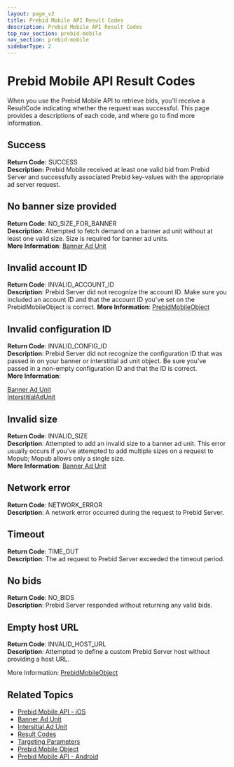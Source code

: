 ```yaml
---
layout: page_v2
title: Prebid Mobile API Result Codes
description: Prebid Mobile API Result Codes
top_nav_section: prebid-mobile
nav_section: prebid-mobile
sidebarType: 2
---
```


# Prebid Mobile API Result Codes 

When you use the Prebid Mobile API to retrieve bids, you'll receive a ResultCode indicating whether the request was successful. This page provides a descriptions of each code, and where go to find more information. 

## Success 

**Return Code:** SUCCESS   
**Description:** Prebid Mobile received at least one valid bid from Prebid Server and successfully associated Prebid key-values with the appropriate ad server request. 

## No banner size provided 

**Return Code**: NO_SIZE_FOR_BANNER  
**Description**: Attempted to fetch demand on a banner ad unit without at least one valid size. Size is required for banner ad units.  
**More Information**: [Banner Ad Unit]({{site.baseurl}}/prebid-mobile/pbm-api/ios/pbm-bannerad-ios.html) 

## Invalid account ID 

**Return Code**: INVALID_ACCOUNT_ID \
**Description**: Prebid Server did not recognize the account ID. Make sure you included an account ID and that the account ID you've set on the PrebidMobileObject is correct. 
**More Information**: [PrebidMobileObject]() 

## Invalid configuration ID 

**Return Code**: INVALID_CONFIG_ID  
**Description**: Prebid Server did not recognize the configuration ID that was passed in on your banner or interstitial ad unit object. Be sure you've passed in a non-empty configuration ID and that the ID is correct.  
**More Information**: 

  [Banner Ad Unit]({{site.baseurl}}/prebid-mobile/pbm-api/ios/pbm-bannerad-ios.html)  
  [InterstitialAdUnit]() 

## Invalid size 

**Return Code**: INVALID_SIZE  
**Description**: Attempted to add an invalid size to a banner ad unit. This error usually occurs if you've attempted to add multiple sizes on a request to Mopub; Mopub allows only a single size.  
**More Information**: [Banner Ad Unit]({{site.baseurl}}/prebid-mobile/pbm-api/ios/pbm-bannerad-ios.html)

## Network error 

**Return Code**: NETWORK_ERROR  
**Description**: A network error occurred during the request to Prebid Server. 

## Timeout 

**Return Code**: TIME_OUT   
**Description**: The ad request to Prebid Server exceeded the timeout period. 

## No bids 

**Return Code**: NO_BIDS   
**Description**: Prebid Server responded without returning any valid bids. 

## Empty host URL 

**Return Code**: INVALID_HOST_URL   
**Description**: Attempted to define a custom Prebid Server host without providing a host URL. 

More Information: [PrebidMobileObject]()

## Related Topics

- [Prebid Mobile API - iOS]({{site.baseurl}}/prebid-mobile/pbm-api/ios/pbm-api-iOS.html)
- [Banner Ad Unit]({{site.baseurl}}/prebid-mobile/pbm-api/ios/pbm-bannerad-ios.html)
- [Intersitial Ad Unit]({{site.baseurl}}/prebid-mobile/pbm-api/ios/pbm-interstitial-ad-ios.html)
- [Result Codes]({{site.baseurl}}/prebid-mobile/pbm-api/ios/pbm-api-result-codes-ios.html)
- [Targeting Parameters]({{site.baseurl}}/prebid-mobile/pbm-api/ios/pbm-targeting-ios.html)
- [Prebid Mobile Object]({{site.baseurl}}/prebid-mobile/pbm-api/ios/prebidmobile-object-ios.html)
- [Prebid Mobile API - Android]({{site.baseurl}}/prebid-mobile/pbm-api/android/pbm-api-android.html)